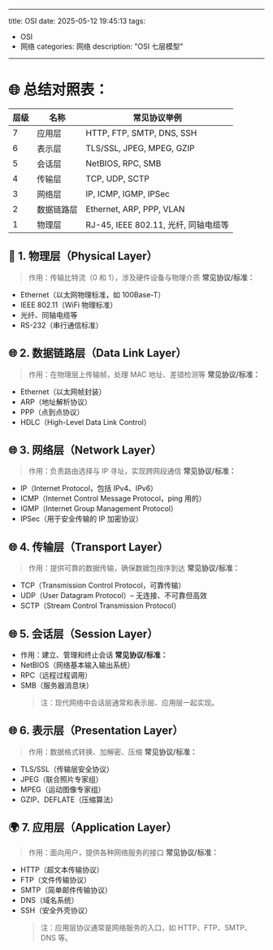 ----
title: OSI
date: 2025-05-12 19:45:13
tags:
  - OSI
  - 网络
categories: 网络
description: "OSI 七层模型"
---

# 🌐 总结对照表：

| 层级 | 名称       | 常见协议举例                         |
| ---- | ---------- | ------------------------------------ |
| 7    | 应用层     | HTTP, FTP, SMTP, DNS, SSH            |
| 6    | 表示层     | TLS/SSL, JPEG, MPEG, GZIP            |
| 5    | 会话层     | NetBIOS, RPC, SMB                    |
| 4    | 传输层     | TCP, UDP, SCTP                       |
| 3    | 网络层     | IP, ICMP, IGMP, IPSec                |
| 2    | 数据链路层 | Ethernet, ARP, PPP, VLAN             |
| 1    | 物理层     | RJ-45, IEEE 802.11, 光纤, 同轴电缆等 |

## 🧱 1. 物理层（Physical Layer）

> 作用：传输比特流（0 和 1），涉及硬件设备与物理介质
> **常见协议/标准：**

- Ethernet（以太网物理标准，如 100Base-T）
- IEEE 802.11（WiFi 物理标准）
- 光纤、同轴电缆等
- RS-232（串行通信标准）

## 🌐 2. 数据链路层（Data Link Layer）

> 作用：在物理层上传输帧，处理 MAC 地址、差错检测等
> **常见协议/标准：**

- Ethernet（以太网帧封装）
- ARP（地址解析协议）
- PPP（点到点协议）
- HDLC（High-Level Data Link Control）

## 🌐 3. 网络层（Network Layer）

> 作用：负责路由选择与 IP 寻址，实现跨网段通信
> **常见协议/标准：**

- IP（Internet Protocol，包括 IPv4、IPv6）
- ICMP（Internet Control Message Protocol，ping 用的）
- IGMP（Internet Group Management Protocol）
- IPSec（用于安全传输的 IP 加密协议）

## 🌐 4. 传输层（Transport Layer）

> 作用：提供可靠的数据传输，确保数据包按序到达
> **常见协议/标准：**

- TCP（Transmission Control Protocol，可靠传输）
- UDP（User Datagram Protocol）– 无连接、不可靠但高效
- SCTP（Stream Control Transmission Protocol）

## 🌐 5. 会话层（Session Layer）

- 作用：建立、管理和终止会话
  **常见协议/标准：**
- NetBIOS（网络基本输入输出系统）
- RPC（远程过程调用）
- SMB（服务器消息块）
  > 注：现代网络中会话层通常和表示层、应用层一起实现。

## 🌐 6. 表示层（Presentation Layer）

> 作用：数据格式转换、加解密、压缩
> **常见协议/标准：**

- TLS/SSL（传输层安全协议）
- JPEG（联合照片专家组）
- MPEG（运动图像专家组）
- GZIP、DEFLATE（压缩算法）

## 🌍 7. 应用层（Application Layer）

> 作用：面向用户，提供各种网络服务的接口
> **常见协议/标准：**

- HTTP（超文本传输协议）
- FTP（文件传输协议）
- SMTP（简单邮件传输协议）
- DNS（域名系统）
- SSH（安全外壳协议）
  > 注：应用层协议通常是网络服务的入口，如 HTTP、FTP、SMTP、DNS 等。
